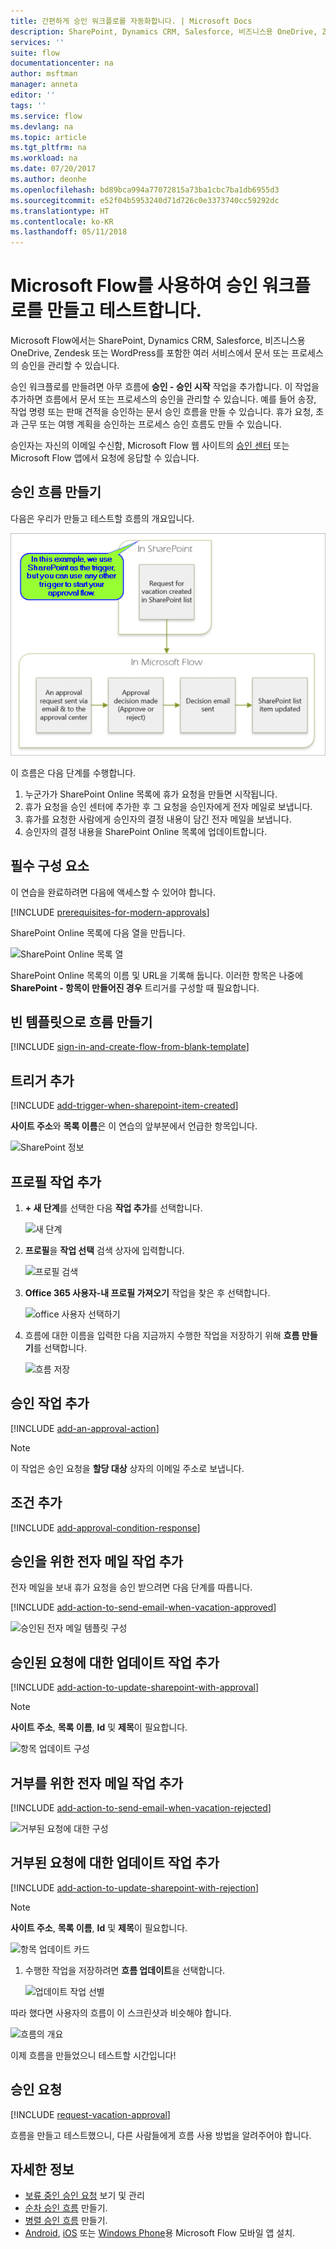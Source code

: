 ```yaml
---
title: 간편하게 승인 워크플로를 자동화합니다. | Microsoft Docs
description: SharePoint, Dynamics CRM, Salesforce, 비즈니스용 OneDrive, Zendesk 또는 WordPress와 통합하는 승인 워크플로를 자동화합니다.
services: ''
suite: flow
documentationcenter: na
author: msftman
manager: anneta
editor: ''
tags: ''
ms.service: flow
ms.devlang: na
ms.topic: article
ms.tgt_pltfrm: na
ms.workload: na
ms.date: 07/20/2017
ms.author: deonhe
ms.openlocfilehash: bd89bca994a77072815a73ba1cbc7ba1db6955d3
ms.sourcegitcommit: e52f04b5953240d71d726c0e3373740cc59292dc
ms.translationtype: HT
ms.contentlocale: ko-KR
ms.lasthandoff: 05/11/2018
---
```

# <a name="create-and-test-an-approval-workflow-with-microsoft-flow"></a>Microsoft Flow를 사용하여 승인 워크플로를 만들고 테스트합니다.

Microsoft Flow에서는 SharePoint, Dynamics CRM, Salesforce, 비즈니스용 OneDrive, Zendesk 또는 WordPress를 포함한 여러 서비스에서 문서 또는 프로세스의 승인을 관리할 수 있습니다.

승인 워크플로를 만들려면 아무 흐름에 **승인 - 승인 시작** 작업을 추가합니다. 이 작업을 추가하면 흐름에서 문서 또는 프로세스의 승인을 관리할 수 있습니다. 예를 들어 송장, 작업 명령 또는 판매 견적을 승인하는 문서 승인 흐름을 만들 수 있습니다. 휴가 요청, 초과 근무 또는 여행 계획을 승인하는 프로세스 승인 흐름도 만들 수 있습니다.

승인자는 자신의 이메일 수신함, Microsoft Flow 웹 사이트의 [승인 센터](https://flow.microsoft.com/manage/approvals/received/) 또는 Microsoft Flow 앱에서 요청에 응답할 수 있습니다.

## <a name="create-an-approval-flow"></a>승인 흐름 만들기
다음은 우리가 만들고 테스트할 흐름의 개요입니다.

   ![흐름의 개요](./media/modern-approvals/create-flow-overview.png)

이 흐름은 다음 단계를 수행합니다.

1. 누군가가 SharePoint Online 목록에 휴가 요청을 만들면 시작됩니다.
2. 휴가 요청을 승인 센터에 추가한 후 그 요청을 승인자에게 전자 메일로 보냅니다.
3. 휴가를 요청한 사람에게 승인자의 결정 내용이 담긴 전자 메일을 보냅니다.
4. 승인자의 결정 내용을 SharePoint Online 목록에 업데이트합니다.

## <a name="prerequisites"></a>필수 구성 요소
이 연습을 완료하려면 다음에 액세스할 수 있어야 합니다.

[!INCLUDE [prerequisites-for-modern-approvals](includes/prerequisites-for-modern-approvals.md)]

SharePoint Online 목록에 다음 열을 만듭니다.

   ![SharePoint Online 목록 열](./media/modern-approvals/sharepoint-list-fields.png)

SharePoint Online 목록의 이름 및 URL을 기록해 둡니다. 이러한 항목은 나중에 **SharePoint - 항목이 만들어진 경우** 트리거를 구성할 때 필요합니다.

## <a name="create-your-flow-from-the-blank-template"></a>빈 템플릿으로 흐름 만들기
[!INCLUDE [sign-in-and-create-flow-from-blank-template](includes/sign-in-and-create-flow-from-blank-template.md)]

## <a name="add-a-trigger"></a>트리거 추가

[!INCLUDE [add-trigger-when-sharepoint-item-created](includes/add-trigger-when-sharepoint-item-created.md)]

**사이트 주소**와 **목록 이름**은 이 연습의 앞부분에서 언급한 항목입니다.

![SharePoint 정보](./media/modern-approvals/select-sharepoint-site-info.png)

## <a name="add-a-profile-action"></a>프로필 작업 추가

1. **+ 새 단계**를 선택한 다음 **작업 추가**를 선택합니다.
   
    ![새 단계](./media/modern-approvals/select-sharepoint-add-action.png)
2. **프로필**을 **작업 선택** 검색 상자에 입력합니다.
   
    ![프로필 검색](./media/modern-approvals/search-for-profile.png)
3. **Office 365 사용자-내 프로필 가져오기** 작업을 찾은 후 선택합니다.
   
    ![office 사용자 선택하기](./media/modern-approvals/select-my-profile.png)
4. 흐름에 대한 이름을 입력한 다음 지금까지 수행한 작업을 저장하기 위해 **흐름 만들기**를 선택합니다.
   
    ![흐름 저장](./media/modern-approvals/save.png)

## <a name="add-an-approval-action"></a>승인 작업 추가

[!INCLUDE [add-an-approval-action](includes/add-an-approval-action.md)]

> [!NOTE]
> 이 작업은 승인 요청을 **할당 대상** 상자의 이메일 주소로 보냅니다.
>
>

## <a name="add-a-condition"></a>조건 추가

[!INCLUDE [add-approval-condition-response](includes/add-approval-condition-response.md)]

## <a name="add-an-email-action-for-approvals"></a>승인을 위한 전자 메일 작업 추가

전자 메일을 보내 휴가 요청을 승인 받으려면 다음 단계를 따릅니다.

[!INCLUDE [add-action-to-send-email-when-vacation-approved](includes/add-action-to-send-email-when-vacation-approved.md)]

   ![승인된 전자 메일 템플릿 구성](./media/sequential-modern-approvals/yes-email-config.png)

## <a name="add-an-update-action-for-approved-requests"></a>승인된 요청에 대한 업데이트 작업 추가

[!INCLUDE [add-action-to-update-sharepoint-with-approval](includes/add-action-to-update-sharepoint-with-approval.md)]

> [!NOTE]
> **사이트 주소**, **목록 이름**, **Id** 및 **제목**이 필요합니다.
>
>

![항목 업데이트 구성](./media/modern-approvals/configure-update-item.png)

## <a name="add-an-email-action-for-rejections"></a>거부를 위한 전자 메일 작업 추가

[!INCLUDE [add-action-to-send-email-when-vacation-rejected](includes/add-action-to-send-email-when-vacation-rejected.md)]

![거부된 요청에 대한 구성](./media/modern-approvals/configure-rejected-email.png)

## <a name="add-update-action-for-rejected-requests"></a>거부된 요청에 대한 업데이트 작업 추가

[!INCLUDE [add-action-to-update-sharepoint-with-rejection](includes/add-action-to-update-sharepoint-with-rejection.md)]

   > [!NOTE]
   > **사이트 주소**, **목록 이름**, **Id** 및 **제목**이 필요합니다.
   >
   >

![항목 업데이트 카드](./media/modern-approvals/configure-update-item-no.png)

1. 수행한 작업을 저장하려면 **흐름 업데이트**을 선택합니다.
   
    ![업데이트 작업 선별](./media/modern-approvals/update.png)

따라 했다면 사용자의 흐름이 이 스크린샷과 비슷해야 합니다.

![흐름의 개요](./media/modern-approvals/completed-flow.png)

이제 흐름을 만들었으니 테스트할 시간입니다!

## <a name="request-an-approval"></a>승인 요청

[!INCLUDE [request-vacation-approval](includes/request-vacation-approval.md)]

흐름을 만들고 테스트했으니, 다른 사람들에게 흐름 사용 방법을 알려주어야 합니다.

## <a name="learn-more"></a>자세한 정보

* [보류 중인 승인 요청](approve-reject-requests.md) 보기 및 관리
* [순차 승인 흐름](sequential-modern-approvals.md) 만들기.
* [병렬 승인 흐름](parallel-modern-approvals.md) 만들기.
* [Android](https://aka.ms/flowmobiledocsandroid), [iOS](https://aka.ms/flowmobiledocsios) 또는 [Windows Phone](https://aka.ms/flowmobilewindows)용 Microsoft Flow 모바일 앱 설치.
